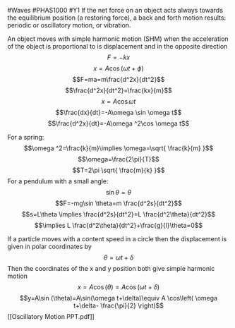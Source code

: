 #Waves #PHAS1000 #Y1 
If the net force on an object acts always towards the equilibrium position (a restoring force), a back and forth motion results: periodic or oscillatory motion, or vibration.

An object moves with simple harmonic motion (SHM) when the acceleration of the object is proportional to is displacement and in the opposite direction
$$F=-kx$$
$$x=A\cos(\omega t+\phi)$$
$$F=ma=m\frac{d^2x}{dt^2}$$
$$\frac{d^2x}{dt^2}=\frac{kx}{m}$$
$$x=A\cos \omega t$$
$$\frac{dx}{dt}=-A\omega \sin \omega t$$
$$\frac{d^2x}{dt}=-A\omega ^2\cos \omega t$$

For a spring:
$$\omega ^2=\frac{k}{m}\implies \omega=\sqrt{ \frac{k}{m} }$$
$$\omega=\frac{2\pi}{T}$$
$$T=2\pi \sqrt{ \frac{m}{k} }$$
For a pendulum with a small angle:
$$\sin \theta=\theta$$
$$F=-mg\sin \theta=m \frac{d^2s}{dt^2}$$
$$s=L\theta \implies \frac{d^2s}{dt^2}=L \frac{d^2\theta}{dt^2}$$
$$\implies L \frac{d^2\theta}{dt^2}+\frac{g}{l}\theta=0$$

If a particle moves with a content speed in a circle then the displacement is given in polar coordinates by
$$\theta=\omega t+\delta$$
Then the coordinates of the x and y position both give simple harmonic motion
$$x=A\cos (\theta)=A\cos(\omega t+\delta)$$
$$y=A\sin (\theta)=A\sin(\omega t+\delta)\equiv A \cos\left( \omega t+\delta- \frac{\pi}{2} \right)$$
[[Oscillatory Motion PPT.pdf]]